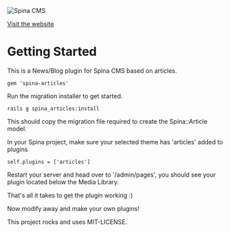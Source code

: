 ![Spina CMS](http://www.denkwebsite.nl/spinacms.png)

[Visit the website](http://www.spinacms.com)

# Getting Started

This is a News/Blog plugin for Spina CMS based on articles.

```
gem 'spina-articles'
```

Run the migration installer to get started.

```
rails g spina_articles:install
```

This should copy the migration file required to create the Spina::Article model.

In your Spina project, make sure your selected theme has 'articles' added to plugins

```
self.plugins = ['articles']
```

Restart your server and head over to '/admin/pages', you should see your plugin located below the Media Library.

That's all it takes to get the plugin working :)

Now modify away and make your own plugins!

This project rocks and uses MIT-LICENSE.
